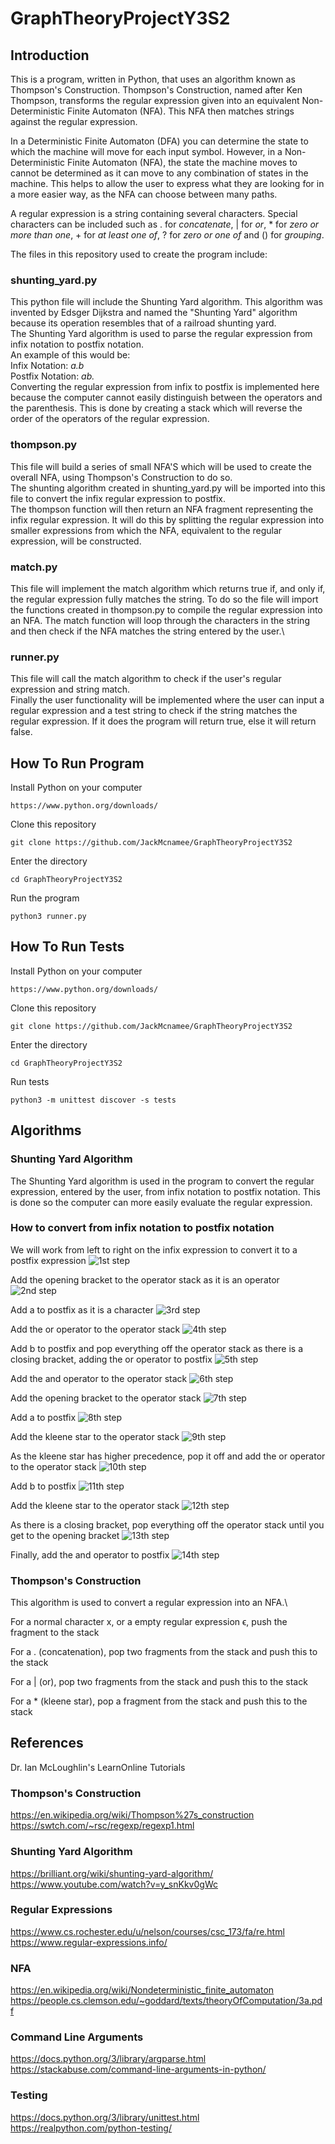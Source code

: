 # GraphTheoryProjectY3S2

## Introduction
This is a program, written in Python, that uses an algorithm known as Thompson's Construction. Thompson's Construction, named after Ken Thompson, transforms the regular expression given into an equivalent Non-Deterministic Finite Automaton (NFA). This NFA then matches strings against the regular expression.

In a Deterministic Finite Automaton (DFA) you can determine the state to which the machine will move for each input symbol. However, in a Non-Deterministic Finite Automaton (NFA), the state the machine moves to cannot be determined as it can move to any combination of states in the machine. This helps to allow the user to express what they are looking for in a more easier way, as the NFA can choose between many paths.

A regular expression is a string containing several characters. Special characters can be included such as . for *concatenate*, | for *or*, * for *zero or more than one*, + for *at least one of*, ? for *zero or one of* and () for *grouping*.

The files in this repository used to create the program include:
### shunting_yard.py
This python file will include the Shunting Yard algorithm. This algorithm was invented by Edsger Dijkstra and named the "Shunting Yard" algorithm because its operation resembles that of a railroad shunting yard.\
The Shunting Yard algorithm is used to parse the regular expression from infix notation to postfix notation.\
An example of this would be:\
Infix Notation: *a.b*\
Postfix Notation: *ab.*\
Converting the regular expression from infix to postfix is implemented here because the computer cannot easily distinguish between the operators and the parenthesis. This is done by creating a stack which will reverse the order of the operators of the regular expression.

### thompson.py
This file will build a series of small NFA'S which will be used to create the overall NFA, using Thompson's Construction to do so.\
The shunting algorithm created in shunting_yard.py will be imported into this file to convert the infix regular expression to postfix.\
The thompson function will then return an NFA fragment representing the infix regular expression. It will do this by splitting the regular expression into smaller expressions from which the NFA, equivalent to the regular expression, will be constructed.

### match.py
This file will implement the match algorithm which returns true if, and only if, the regular expression fully matches the string. To do so the file will import the functions created in thompson.py to compile the regular expression into an NFA. The match function will loop through the characters in the string and then check if the NFA matches the string entered by the user.\

### runner.py
This file will call the match algorithm to check if the user's regular expression and string match.\
Finally the user functionality will be implemented where the user can input a regular expression and a test string to check if the string matches the regular expression. If it does the program will return true, else it will return false. 

## How To Run Program
Install Python on your computer
```
https://www.python.org/downloads/
```
Clone this repository
```
git clone https://github.com/JackMcnamee/GraphTheoryProjectY3S2
```
Enter the directory
```
cd GraphTheoryProjectY3S2
```
Run the program
```
python3 runner.py
```

## How To Run Tests
Install Python on your computer
```
https://www.python.org/downloads/
```
Clone this repository
```
git clone https://github.com/JackMcnamee/GraphTheoryProjectY3S2
```
Enter the directory
```
cd GraphTheoryProjectY3S2
```
Run tests
```
python3 -m unittest discover -s tests
```

## Algorithms
### Shunting Yard Algorithm
The Shunting Yard algorithm is used in the program to convert the regular expression, entered by the user, from infix notation to postfix notation. This is done so the computer can more easily evaluate the regular expression.

### How to convert from infix notation to postfix notation
We will work from left to right on the infix expression to convert it to a postfix expression
![1st step](https://github.com/JackMcnamee/GraphTheoryProjectY3S2/blob/master/Images/1.jpg)

Add the opening bracket to the operator stack as it is an operator
![2nd step](https://github.com/JackMcnamee/GraphTheoryProjectY3S2/blob/master/Images/2.jpg)

Add a to postfix as it is a character
![3rd step](https://github.com/JackMcnamee/GraphTheoryProjectY3S2/blob/master/Images/3.jpg)

Add the or operator to the operator stack
![4th step](https://github.com/JackMcnamee/GraphTheoryProjectY3S2/blob/master/Images/4.jpg)

Add b to postfix and pop everything off the operator stack as there is a closing bracket, adding the or operator to postfix
![5th step](https://github.com/JackMcnamee/GraphTheoryProjectY3S2/blob/master/Images/5.jpg)

Add the and operator to the operator stack
![6th step](https://github.com/JackMcnamee/GraphTheoryProjectY3S2/blob/master/Images/6.jpg)

Add the opening bracket to the operator stack
![7th step](https://github.com/JackMcnamee/GraphTheoryProjectY3S2/blob/master/Images/7.jpg)

Add a to postfix
![8th step](https://github.com/JackMcnamee/GraphTheoryProjectY3S2/blob/master/Images/8.jpg)

Add the kleene star to the operator stack
![9th step](https://github.com/JackMcnamee/GraphTheoryProjectY3S2/blob/master/Images/9.jpg)

As the kleene star has higher precedence, pop it off and add the or operator to the operator stack
![10th step](https://github.com/JackMcnamee/GraphTheoryProjectY3S2/blob/master/Images/10.jpg)

Add b to postfix
![11th step](https://github.com/JackMcnamee/GraphTheoryProjectY3S2/blob/master/Images/11.jpg)

Add the kleene star to the operator stack
![12th step](https://github.com/JackMcnamee/GraphTheoryProjectY3S2/blob/master/Images/12.jpg)

As there is a closing bracket, pop everything off the operator stack until you get to the opening bracket
![13th step](https://github.com/JackMcnamee/GraphTheoryProjectY3S2/blob/master/Images/13.jpg)

Finally, add the and operator to postfix
![14th step](https://github.com/JackMcnamee/GraphTheoryProjectY3S2/blob/master/Images/14.jpg)


### Thompson's Construction
This algorithm is used to convert a regular expression into an NFA.\

For a normal character x, or a empty regular expression ϵ, push the fragment to the stack

For a . (concatenation), pop two fragments from the stack and push this to the stack

For a | (or), pop two fragments from the stack and push this to the stack

For a * (kleene star), pop a fragment from the stack and push this to the stack


## References
Dr. Ian McLoughlin's LearnOnline Tutorials

### Thompson's Construction
https://en.wikipedia.org/wiki/Thompson%27s_construction \
https://swtch.com/~rsc/regexp/regexp1.html 

### Shunting Yard Algorithm
https://brilliant.org/wiki/shunting-yard-algorithm/ \
https://www.youtube.com/watch?v=y_snKkv0gWc

### Regular Expressions
https://www.cs.rochester.edu/u/nelson/courses/csc_173/fa/re.html \
https://www.regular-expressions.info/

### NFA
https://en.wikipedia.org/wiki/Nondeterministic_finite_automaton \
https://people.cs.clemson.edu/~goddard/texts/theoryOfComputation/3a.pdf

### Command Line Arguments
https://docs.python.org/3/library/argparse.html \
https://stackabuse.com/command-line-arguments-in-python/

### Testing
https://docs.python.org/3/library/unittest.html \
https://realpython.com/python-testing/

